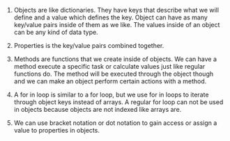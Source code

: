 1) Objects are like dictionaries. They have keys that describe what we will define and a value which defines the key. Object can have as many key/value pairs inside of them as we like. The values inside of an object can be any kind of data type.

2) Properties is the key/value pairs combined together.

3) Methods are functions that we create inside of objects. We can have a method execute a specific task or calculate values just like regular functions do. The method will be executed through the object though and we can make an object perform certain actions with a method.

4) A for in loop is similar to a for loop, but we use for in loops to iterate through object keys instead of arrays. A regular for loop can not be used in objects because objects are not indexed like arrays are.

5) We can use bracket notation or dot notation to gain access or assign a value to properties in objects.
